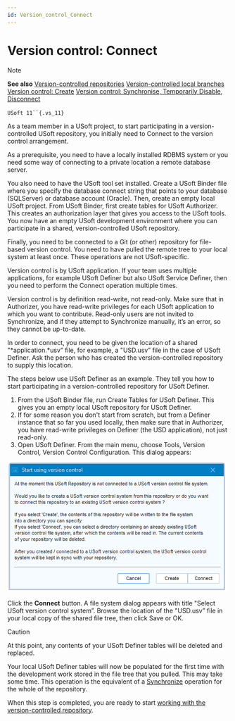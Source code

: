 ```yaml
---
id: Version_control_Connect
---
```


# Version control: Connect

> [!NOTE]
> **See also**
> [Version-controlled repositories](/docs/Repositories/Version%20control/Versioncontrolled%20repositories.md)
> [Version-controlled local branches](/docs/Repositories/Version%20control/Versioncontrolled%20local%20branches.md)
> [Version control: Create](/docs/Repositories/Version%20control/Version%20control%20Create.md)
> [Version control: Synchronise, Temporarily Disable, Disconnect](/docs/Repositories/Version%20control/Version%20control%20Synchronize%20Temporarily%20Disable%20Disconnect.md)

`USoft 11``{.vs_11}`

As a team member in a USoft project, to start participating in a version-controlled USoft repository, you initially need to Connect to the version control arrangement.

As a prerequisite, you need to have a locally installed RDBMS system or you need some way of connecting to a private location a remote database server.

You also need to have the USoft tool set installed. Create a USoft Binder file where you specify the database connect string that points to your database (SQLServer) or database account (Oracle). Then, create an empty local USoft project. From USoft Binder, first create tables for USoft Authorizer. This creates an authorization layer that gives you access to the USoft tools. You now have an empty USoft development environment where you can participate in a shared, version-controlled USoft repository.

Finally, you need to be connected to a Git (or other) repository for file-based version control. You need to have pulled the remote tree to your local system at least once. These operations are not USoft-specific.

Version control is by USoft application. If your team uses multiple applications, for example USoft Definer but also USoft Service Definer, then you need to perform the Connect operation multiple times.

Version control is by definition read-write, not read-only. Make sure that in Authorizer, you have read-write privileges for each USoft application to which you want to contribute. Read-only users are not invited to Synchronize, and if they attempt to Synchronize manually, it’s an error, so they cannot be up-to-date.

In order to connect, you need to be given the location of a shared "*application.*usv” file, for example, a "USD.usv” file in the case of USoft Definer. Ask the person who has created the version-controlled repository to supply this location.

The steps below use USoft Definer as an example. They tell you how to start participating in a version-controlled repository for USoft Definer.

1. From the USoft Binder file, run Create Tables for USoft Definer. This gives you an empty local USoft repository for USoft Definer.
2. If for some reason you don't start from scratch, but from a Definer instance that so far you used locally, then make sure that in Authorizer, you have read-write privileges on Definer (the USD application), not just read-only.
3. Open USoft Definer. From the main menu, choose Tools, Version Control, Version Control Configuration. This dialog appears:

![](./assets/45d24aca-ea98-4266-ac7c-e861c1e2f28b.png)

Click the **Connect** button. A file system dialog appears with title "Select USoft version control system”. Browse the location of the "USD.usv” file in your local copy of the shared file tree, then click Save or OK.

> [!CAUTION]
> At this point, any contents of your USoft Definer tables will be deleted and replaced.

Your local USoft Definer tables will now be populated for the first time with the development work stored in the file tree that you pulled. This may take some time. This operation is the equivalent of a [Synchronize](/docs/Repositories/Version%20control/Version%20control%20Synchronize%20Temporarily%20Disable%20Disconnect.md) operation for the whole of the repository.

When this step is completed, you are ready to start [working with the version-controlled repository](/docs/Repositories/Version%20control/Version%20control%20Synchronize%20Temporarily%20Disable%20Disconnect.md).
